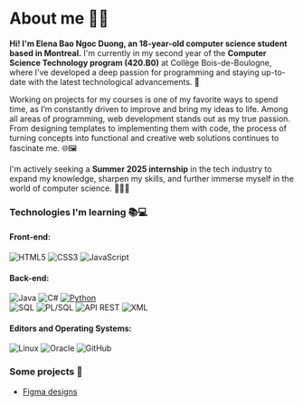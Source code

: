 # About me 👋✨
**Hi! I'm Elena Bao Ngoc Duong, an 18-year-old computer science student based in Montreal.**
I'm currently in my second year of the **Computer Science Technology program (420.B0)** at Collège Bois-de-Boulogne, where I've developed a deep passion for programming and staying up-to-date with the latest technological advancements. 🤖

Working on projects for my courses is one of my favorite ways to spend time, as I’m constantly driven to improve and bring my ideas to life. Among all areas of programming, web development stands out as my true passion. From designing templates to implementing them with code, the process of turning concepts into functional and creative web solutions continues to fascinate me. 🌐🖼️

I'm actively seeking a **Summer 2025 internship** in the tech industry to expand my knowledge, sharpen my skills, and further immerse myself in the world of computer science. 👩‍💻💫

### Technologies I'm learning 📚💻
#### Front-end:
![HTML5](https://img.shields.io/badge/HTML5-E34F26?style=for-the-badge&logo=html5&logoColor=white)
![CSS3](https://img.shields.io/badge/CSS3-1572B6?style=for-the-badge&logo=css3&logoColor=white)
![JavaScript](https://img.shields.io/badge/JavaScript-F7DF1E?style=for-the-badge&logo=javascript&logoColor=black)

#### Back-end:
![Java](https://img.shields.io/badge/Java-ED8B00?style=for-the-badge&logo=java&logoColor=white)
![C#](https://img.shields.io/badge/C%23-239120?style=for-the-badge&logo=c-sharp&logoColor=white)
[![Python](https://img.shields.io/badge/Python-3776AB?style=for-the-badge&logo=python&logoColor=white)](https://www.python.org)  
![SQL](https://img.shields.io/badge/SQL-4479A1?style=for-the-badge&logo=postgresql&logoColor=white)
![PL/SQL](https://img.shields.io/badge/PL%2FSQL-F80000?style=for-the-badge&logo=oracle&logoColor=white)
![API REST](https://img.shields.io/badge/API_REST-02569B?style=for-the-badge&logo=api&logoColor=white)
![XML](https://img.shields.io/badge/XML-FF6600?style=for-the-badge&logo=xml&logoColor=white)

#### Editors and Operating Systems:
![Linux](https://img.shields.io/badge/Linux-FCC624?style=for-the-badge&logo=linux&logoColor=black)
![Oracle](https://img.shields.io/badge/Oracle-F80000?style=for-the-badge&logo=oracle&logoColor=white)
![GitHub](https://img.shields.io/badge/GitHub-181717?style=for-the-badge&logo=github&logoColor=white)

### Some projects 🔗
* [Figma designs](https://www.figma.com/files/team/1280955018724382254/project/292674787/Website-Designs?fuid=1280955013615792207)
